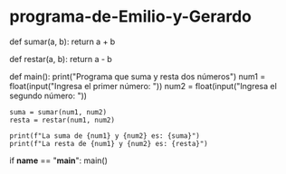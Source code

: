 # programa-de-Emilio-y-Gerardo
def sumar(a, b):
    return a + b

def restar(a, b):
    return a - b

def main():
    print("Programa que suma y resta dos números")
    num1 = float(input("Ingresa el primer número: "))
    num2 = float(input("Ingresa el segundo número: "))

    suma = sumar(num1, num2)
    resta = restar(num1, num2)

    print(f"La suma de {num1} y {num2} es: {suma}")
    print(f"La resta de {num1} y {num2} es: {resta}")

if __name__ == "__main__":
    main()
